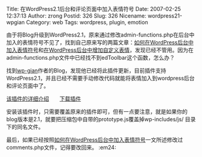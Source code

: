 Title: 在WordPress2.1后台和评论页面中加入表情符号
Date: 2007-02-25 12:37:13
Author: zrong
Postid: 326
Slug: 326
Nicename: wordpress21-wpgian
Category: web
Tags: wordpress, plugin, emotion

由于将Blog升级到WordPress2.1，原来通过修改admin-functions.php在后台中加入的表情符号不见了，找到自己原来写的两篇文章：[如何在WordPress后台中加入表情符号](http://zengrong.net/post/109.htm)和[在WordPress后台中增加自定义表情](http://zengrong.net/post/167.htm)，发现已经不管用。因为在admin-functions.php文件中已经找不到edToolbar这个函数，怎么办？

找到[wp-gian](http://alexking.org/projects/wordpress/readme?project=wp-grins)作者的Blog，发现他已经将此插件更新，目前插件支持WordPress2.1，并且已经不需要手动修改代码就能将表情加入到wordpress后台和评论页面中了。

[该插件的详细介绍](http://alexking.org/projects/wordpress/readme?project=wp-grins)　　[下载插件](http://alexking.org/projects/wordpress/plugins/wp-grins.zip)

安装该插件时，只需要覆盖原来的插件即可，但有一点要注意，就是如果你的blog版本是2.1，就要把压缩包中自带的prototype.js覆盖掉wp-includes/js/
目录下的同名文件。

最后，如果已经按照[如何在WordPress后台中加入表情符号](http://zengrong.net/post/109.htm)一文所述修改过comments.php文件，记得要改回来。
:em24:

